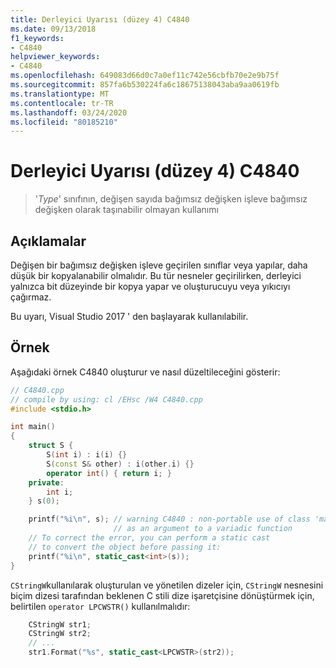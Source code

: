 ```yaml
---
title: Derleyici Uyarısı (düzey 4) C4840
ms.date: 09/13/2018
f1_keywords:
- C4840
helpviewer_keywords:
- C4840
ms.openlocfilehash: 649083d66d0c7a0ef11c742e56cbfb70e2e9b75f
ms.sourcegitcommit: 857fa6b530224fa6c18675138043aba9aa0619fb
ms.translationtype: MT
ms.contentlocale: tr-TR
ms.lasthandoff: 03/24/2020
ms.locfileid: "80185210"
---
```

# <a name="compiler-warning-level-4-c4840"></a>Derleyici Uyarısı (düzey 4) C4840

> '*Type*' sınıfının, değişen sayıda bağımsız değişken işleve bağımsız değişken olarak taşınabilir olmayan kullanımı

## <a name="remarks"></a>Açıklamalar

Değişen bir bağımsız değişken işleve geçirilen sınıflar veya yapılar, daha düşük bir kopyalanabilir olmalıdır. Bu tür nesneler geçirilirken, derleyici yalnızca bit düzeyinde bir kopya yapar ve oluşturucuyu veya yıkıcıyı çağırmaz.

Bu uyarı, Visual Studio 2017 ' den başlayarak kullanılabilir.

## <a name="example"></a>Örnek

Aşağıdaki örnek C4840 oluşturur ve nasıl düzeltileceğini gösterir:

```cpp
// C4840.cpp
// compile by using: cl /EHsc /W4 C4840.cpp
#include <stdio.h>

int main()
{
    struct S {
        S(int i) : i(i) {}
        S(const S& other) : i(other.i) {}
        operator int() { return i; }
    private:
        int i;
    } s(0);

    printf("%i\n", s); // warning C4840 : non-portable use of class 'main::S'
                       // as an argument to a variadic function
    // To correct the error, you can perform a static cast
    // to convert the object before passing it:
    printf("%i\n", static_cast<int>(s));
}
```

`CStringW`kullanılarak oluşturulan ve yönetilen dizeler için, `CStringW` nesnesini biçim dizesi tarafından beklenen C stili dize işaretçisine dönüştürmek için, belirtilen `operator LPCWSTR()` kullanılmalıdır:

```cpp
    CStringW str1;
    CStringW str2;
    // ...
    str1.Format("%s", static_cast<LPCWSTR>(str2));
```

